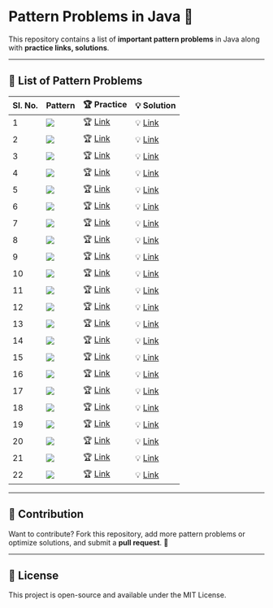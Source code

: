 # Pattern Problems in Java 🎨

This repository contains a list of **important pattern problems** in Java along with **practice links, solutions**.

---

## 📖 List of Pattern Problems

| SI. No. | Pattern | 🏆 Practice | 💡 Solution |
|---------|---------|------------|------------|
| 1 | <img src="https://static.takeuforward.org/wp/uploads/2022/08/P1.png"> | 🏆 [Link](https://www.naukri.com/code360/problems/n-forest_6570177?utm_source=youtube&utm_medium=affiliate&utm_campaign=striver_patternproblems) | 💡 [Link](https://github.com/safwannasir49/DSA-Fundamentals-Patterns/blob/main/Pattern%201/Pattern1.java) |
| 2 | <img src="https://static.takeuforward.org/wp/uploads/2022/08/P2.png"> | 🏆 [Link](https://www.naukri.com/code360/problems/n-2-forest_6570178?utm_source=youtube&utm_medium=affiliate&utm_campaign=striver_patternproblems&leftPanelTabValue=SUBMISSION) | 💡 [Link](https://github.com/safwannasir49/DSA-Fundamentals-Patterns/blob/main/Pattern%202/Pattern2.java) |
| 3 | <img src="https://static.takeuforward.org/wp/uploads/2022/08/P3.png"> | 🏆 [Link](https://www.naukri.com/code360/problems/n-triangles_6573689?utm_source=youtube&utm_medium=affiliate&utm_campaign=striver_patternproblems) | 💡 [Link](https://github.com/safwannasir49/DSA-Fundamentals-Patterns/blob/main/Pattern%203/pattern3.java) |
| 4 | <img src="https://static.takeuforward.org/wp/uploads/2022/08/P4.png"> | 🏆 [Link](https://www.naukri.com/code360/problems/triangle_6573690?utm_source=youtube&utm_medium=affiliate&utm_campaign=striver_patternproblems) | 💡 [Link](https://github.com/safwannasir49/DSA-Fundamentals-Patterns/blob/main/Pattern%204/Paterrn4.java) |
| 5 | <img src="https://static.takeuforward.org/wp/uploads/2022/08/P5.png"> | 🏆 [Link](#) | 💡 [Link](#) |
| 6 | <img src="https://static.takeuforward.org/wp/uploads/2022/08/P6.png"> | 🏆 [Link](#) | 💡 [Link](#) |
| 7 | <img src="https://static.takeuforward.org/wp/uploads/2022/08/P7.png"> | 🏆 [Link](#) | 💡 [Link](#) |
| 8 | <img src="https://static.takeuforward.org/wp/uploads/2022/08/P8.png"> | 🏆 [Link](#) | 💡 [Link](#) |
| 9 | <img src="https://static.takeuforward.org/wp/uploads/2022/08/P9.png"> | 🏆 [Link](#) | 💡 [Link](#) |
| 10 | <img src="https://static.takeuforward.org/wp/uploads/2022/08/P10.png"> | 🏆 [Link](#) | 💡 [Link](#) |
| 11 | <img src="https://static.takeuforward.org/wp/uploads/2022/08/P11.png"> | 🏆 [Link](#) | 💡 [Link](#) |
| 12 | <img src="https://static.takeuforward.org/wp/uploads/2022/08/P12.png"> | 🏆 [Link](#) | 💡 [Link](#) |
| 13 | <img src="https://static.takeuforward.org/wp/uploads/2022/08/P13.png"> | 🏆 [Link](#) | 💡 [Link](#) |
| 14 | <img src="https://static.takeuforward.org/wp/uploads/2022/08/P14.png"> | 🏆 [Link](#) | 💡 [Link](#) |
| 15 | <img src="https://static.takeuforward.org/wp/uploads/2022/08/P15.png"> | 🏆 [Link](#) | 💡 [Link](#) |
| 16 | <img src="https://static.takeuforward.org/wp/uploads/2022/08/P16.png"> | 🏆 [Link](#) | 💡 [Link](#) |
| 17 | <img src="https://static.takeuforward.org/wp/uploads/2022/08/P17.png"> | 🏆 [Link](#) | 💡 [Link](#) |
| 18 | <img src="https://static.takeuforward.org/wp/uploads/2022/08/P18.png"> | 🏆 [Link](#) | 💡 [Link](#) |
| 19 | <img src="https://static.takeuforward.org/wp/uploads/2022/08/P19.png"> | 🏆 [Link](#) | 💡 [Link](#) |
| 20 | <img src="https://static.takeuforward.org/wp/uploads/2022/08/P20.png"> | 🏆 [Link](#) | 💡 [Link](#) |
| 21 | <img src="https://static.takeuforward.org/wp/uploads/2022/08/P21.png"> | 🏆 [Link](#) | 💡 [Link](#) |
| 22 | <img src="https://static.takeuforward.org/wp/uploads/2022/08/P22.png"> | 🏆 [Link](#) | 💡 [Link](#) |

---

## 📌 Contribution
Want to contribute? Fork this repository, add more pattern problems or optimize solutions, and submit a **pull request**. 🚀

---

## 📜 License
This project is open-source and available under the MIT License.
